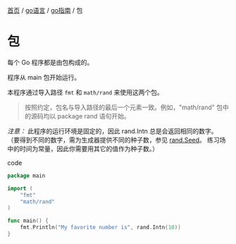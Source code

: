 [首页](https://printjs.github.io/blog) / [go语言](https://printjs.github.io/blog/docs/go) / [go指南](https://printjs.github.io/blog/docs/go/guide) / 包


# 包

每个 Go 程序都是由包构成的。

程序从 main 包开始运行。

本程序通过导入路径 `fmt` 和 `math/rand` 来使用这两个包。

> 按照约定，包名与导入路径的最后一个元素一致。例如，"math/rand" 包中的源码均以 package rand 语句开始。

*注意：* 此程序的运行环境是固定的，因此 rand.Intn 总是会返回相同的数字。 （要得到不同的数字，需为生成器提供不同的种子数，参见 [rand.Seed](https://go-zh.org/pkg/math/rand/#Seed)。 练习场中的时间为常量，因此你需要用其它的值作为种子数。）

code
```go
package main

import (
    "fmt"
    "math/rand"
)

func main() {
    fmt.Println("My favorite number is", rand.Intn(10))
}
```